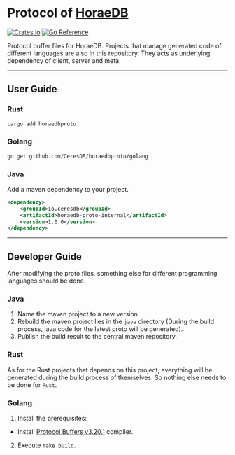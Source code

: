 # Protocol of [HoraeDB](https://github.com/CeresDB/horaedb)

[![Crates.io](https://img.shields.io/crates/v/horaedbproto.svg)](https://crates.io/crates/horaedbproto)
[![Go Reference](https://pkg.go.dev/badge/github.com/CeresDB/horaedbproto.svg)](https://pkg.go.dev/github.com/CeresDB/horaedbproto)

Protocol buffer files for HoraeDB. Projects that manage generated code of different languages are also in this repository. They acts as underlying dependency of client, server and meta.

---

## User Guide

### Rust

```sh
cargo add horaedbproto
```

### Golang

```sh
go get github.com/CeresDB/horaedbproto/golang
```

### Java

Add a maven dependency to your project.

```xml
<dependency>
    <groupId>io.ceresdb</groupId>
    <artifactId>horaedb-proto-internal</artifactId>
    <version>1.0.0</version>
</dependency>
```

---

## Developer Guide

After modifying the proto files, something else for different programming languages should be done.

### Java

1. Name the maven project to a new version.
2. Rebuild the maven project lies in the `java` directory (During the build process, java code for the latest proto will be generated).
2. Publish the build result to the central maven repository.

### Rust

As for the Rust projects that depends on this project, everything will be generated during the build process of themselves. So nothing else needs to be done for `Rust`.

### Golang

1. Install the prerequisites:
* Install [Protocol Buffers v3.20.1](https://github.com/protocolbuffers/protobuf/releases/tag/v3.20.1) compiler.
2. Execute `make build`.
